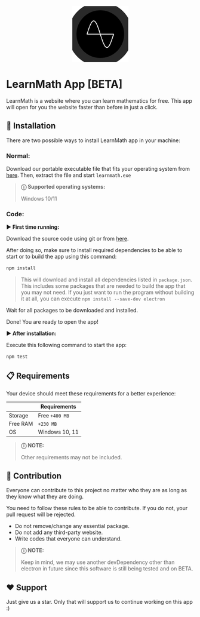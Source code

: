 <div align="center">
    <img src="./assets/icon.png" height="150" />
</div>

# LearnMath App [BETA]

LearnMath is a website where you can learn mathematics for free. This app will open for you the website faster than before in just a click.

## 📀 Installation

There are two possible ways to install LearnMath app in your machine:

### Normal:

Download our portable executable file that fits your operating system from [here](https://github.com/microsoft/terminal/releases). Then, extract the file and start `learnmath.exe`

> **ⓘ Supported operating systems:**
>
> Windows 10/11

### Code:

**► First time running:**

Download the source code using git or from [here](https://github.com/LearnMathWeb/App/archive/refs/heads/main.zip). 

After doing so, make sure to install required dependencies to be able to start or to build the app using this command:

```bash
npm install
```

> This will download and install all dependencies listed in `package.json`. This includes some packages that are needed to build the app that you may not need. If you just want to run the program without building it at all, you can execute `npm install --save-dev electron`

Wait for all packages to be downloaded and installed.

Done! You are ready to open the app!

**► After installation:**

Execute this following command to start the app:

```bash
npm test
```

## 📋 Requirements

Your device should meet these requirements for a better experience:

|          | Requirements   |
| -------- | -------------- |
| Storage  | Free `+400 MB` |
| Free RAM | `+230 MB`      |
| OS       | Windows 10, 11 |

> **ⓘ NOTE:**
>
> Other requirements may not be included.

## 👾 Contribution

Everyone can contribute to this project no matter who they are as long as they know what they are doing.

You need to follow these rules to be able to contribute. If you do not, your pull request will be rejected.

- Do not remove/change any essential package.
- Do not add any third-party website.
- Write codes that everyone can understand.

> **ⓘ NOTE:**
>
> Keep in mind, we may use another devDependency other than electron in future since this software is still being tested and on BETA.

## ❤️ Support

Just give us a star. Only that will support us to continue working on this app :)